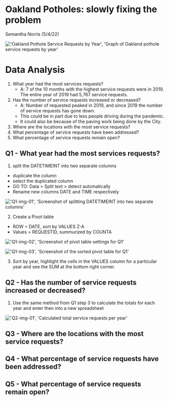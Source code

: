 # Oakland Potholes: slowly fixing the problem
Semantha Norris (5/4/22)

!['Oakland Pothole Service Requests by Year', 'Graph of Oakland pothole service requests by year'](/Oakland_ServiceReq_Year.jpg)

# Data Analysis 
1. What year had the most services requests?
    * A: 7 of the 10 months with the highest service requests were in 2019. The entire year of 2019 had 5,767 service requests. 
2. Has the number of service requests increased or decreased?
    * A: Number of requested peaked in 2019, and since 2019 the number of service requests has gone down. 
    * This could be in part due to less people driving during the pandemic.
    * It could also be because of the paving work being done by the City. 
3. Where are the locations with the most service requests?
4. What percentage of service requests have been addressed? 
5. What percentage of service requests remain open?

## Q1 - What year had the most services requests?

1. split the DATETIMEINT into two separate columns
  * duplicate the column
  * select the duplicated column
  * GO TO: Data > Split text > detect automatically
  * Rename new columns DATE and TIME respectively

!['Q1-img-01', 'Screenshot of splitting DATETIMEINT into two separate columns'](/Q1-img-01.jpg)

2. Create a Pivot table
  * ROW = DATE, sort by VALUES Z-A
  * Values = REQUESTID, summurized by COUNTA

!['Q1-img-02', 'Screenshot of pivot table settings for Q1'](/Q1-img-02.jpg)

!['Q1-img-03', 'Screenshot of the sorted pivot table for Q1'](/Q1-img-03.jpg)

3. Sort by year, highlight the cells in the VALUES column for a particular year and see the SUM at the bottom right corner. 

## Q2 - Has the number of service requests increased or decreased?

1. Use the same method from Q1 step 3 to calculate the totals for each year and enter then into a new spreadsheet

!['Q2-img-01', 'Calculated total service requests per year'](/Q2-img-01.jpg)

## Q3 - Where are the locations with the most service requests?
## Q4 - What percentage of service requests have been addressed?
## Q5 - What percentage of service requests remain open?





